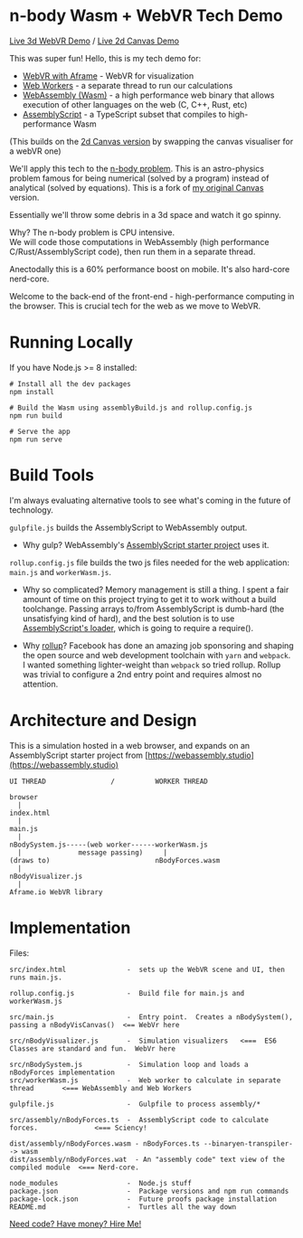 # n-body Wasm + WebVR Tech Demo

[Live 3d WebVR Demo](https://michaeljcole.github.io/n-body-wasm-webvr/) / [Live 2d Canvas Demo](https://michaeljcole.github.io/n-body-wasm-canvas/)

This was super fun!  Hello, this is my tech demo for:
- [WebVR with Aframe](https://aframe.io/docs/0.9.0/introduction/) - WebVR for visualization
- [Web Workers](https://www.html5rocks.com/en/tutorials/workers/basics/) - a separate thread to run our calculations
- [WebAssembly (Wasm)](https://webassembly.org/) - a high performance web binary that allows execution of other languages on the web (C, C++, Rust, etc)
- [AssemblyScript](https://docs.assemblyscript.org/) - a TypeScript subset that compiles to high-performance Wasm

(This builds on the [2d Canvas version](https://github.com/MichaelJCole/n-body-wasm-webvr) by swapping the canvas visualiser for a webVR one)

We'll apply this tech to the [n-body problem](https://en.wikipedia.org/wiki/N-body_problem).  This is an astro-physics problem famous for being numerical (solved by a program) instead of analytical (solved by equations).  This is a fork of [my original Canvas](https://michaeljcole.github.io/n-body-wasm-canvas/) version.

Essentially we'll throw some debris in a 3d space and watch it go spinny.

Why?  The n-body problem is CPU intensive.  
We will code those computations in WebAssembly (high performance C/Rust/AssemblyScript code), then run them in a separate thread.  

Anectodally this is a 60% performance boost on mobile.  It's also hard-core nerd-core.

Welcome to the back-end of the front-end - high-performance computing in the browser.  This is crucial tech for the web as we move to WebVR.

# Running Locally

If you have Node.js >= 8 installed:

```
# Install all the dev packages
npm install

# Build the Wasm using assemblyBuild.js and rollup.config.js
npm run build

# Serve the app
npm run serve
```

# Build Tools

I'm always evaluating alternative tools to see what's coming in the future of technology.  

`gulpfile.js` builds the AssemblyScript to WebAssembly output.  

- Why gulp?  WebAssembly's [AssemblyScript starter project](https://webassembly.studio) uses it.

`rollup.config.js` file builds the two js files needed for the web application: `main.js` and `workerWasm.js`.

- Why so complicated?  Memory management is still a thing.  I spent a fair amount of time on this project trying to get it to work without a build toolchange.  Passing arrays to/from AssemblyScript is dumb-hard (the unsatisfying kind of hard), and the best solution is to use [AssemblyScript's loader](https://docs.assemblyscript.org/basics/loader), which is going to require a require().

- Why [rollup](https://rollupjs.org/guide/en/)?  Facebook has done an amazing job sponsoring and shaping the open source and web development toolchain with `yarn` and `webpack`.  I wanted something lighter-weight than `webpack` so tried rollup.  Rollup was trivial to configure a 2nd entry point and requires almost no attention.  


# Architecture and Design

This is a simulation hosted in a web browser, and expands on an AssemblyScript starter project from [https://webassembly.studio](https://webassembly.studio) 


```
UI THREAD                /          WORKER THREAD
   
browser
  |
index.html
  |
main.js
  |
nBodySystem.js-----(web worker------workerWasm.js
  |              message passing)     |
(draws to)                          nBodyForces.wasm
  |
nBodyVisualizer.js
  |
Aframe.io WebVR library
```

# Implementation

Files:
```
src/index.html               -  sets up the WebVR scene and UI, then runs main.js.

rollup.config.js             -  Build file for main.js and workerWasm.js

src/main.js                  -  Entry point.  Creates a nBodySystem(), passing a nBodyVisCanvas()  <== WebVr here

src/nBodyVisualizer.js       -  Simulation visualizers   <===  ES6 Classes are standard and fun.  WebVr here

src/nBodySystem.js           -  Simulation loop and loads a nBodyForces implementation
src/workerWasm.js            -  Web worker to calculate in separate thread       <=== WebAssembly and Web Workers

gulpfile.js                  -  Gulpfile to process assembly/*

src/assembly/nBodyForces.ts  -  AssemblyScript code to calculate forces.              <=== Sciency!

dist/assembly/nBodyForces.wasm - nBodyForces.ts --binaryen-transpiler--> wasm
dist/assembly/nBodyForces.wat  - An "assembly code" text view of the compiled module  <=== Nerd-core.

node_modules                 -  Node.js stuff
package.json                 -  Package versions and npm run commands
package-lock.json            -  Future proofs package installation
README.md                    -  Turtles all the way down
```

[Need code?  Have money?  Hire Me!](https://github.com/MichaelJCole/_code_resume)
